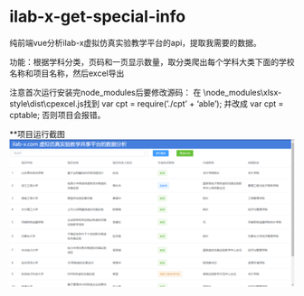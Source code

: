 # ilab-x-get-special-info
纯前端vue分析ilab-x虚拟仿真实验教学平台的api，提取我需要的数据。

功能：根据学科分类，页码和一页显示数量，取分类爬出每个学科大类下面的学校名称和项目名称，然后excel导出

注意首次运行安装完node_modules后要修改源码：
在 \node_modules\xlsx-style\dist\cpexcel.js找到 var cpt = require(’./cpt’ + ‘able’); 并改成 var cpt = cptable;
否则项目会报错。

**项目运行截图
![image](https://github.com/h03147/ilab-x-get-special-info/blob/main/public/img/%E5%BE%AE%E4%BF%A1%E6%88%AA%E5%9B%BE_20210228151116.png)
